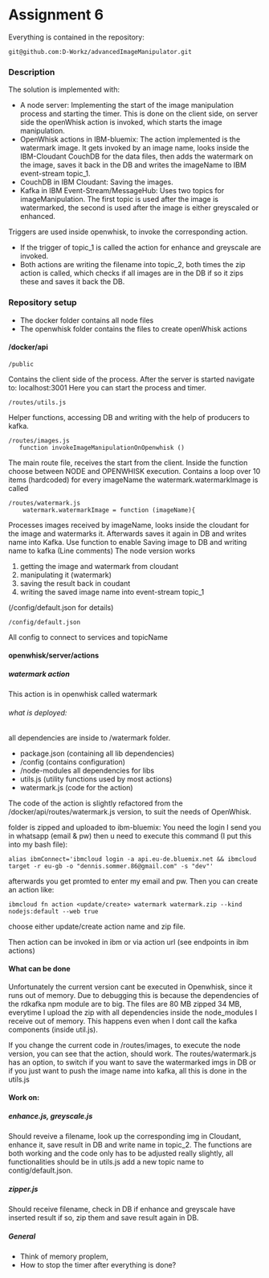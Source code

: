 # Assignment 6

Everything is contained in the repository: 
```
git@github.com:D-Workz/advancedImageManipulator.git
```
### Description

The solution is implemented with:
 * A node server: Implementing the start of the image manipulation process and starting the timer. This is done on the client side, on server side the openWhisk action is invoked, which starts the image manipulation.
 * OpenWhisk actions in IBM-bluemix: The action implemented is the watermark image. It gets invoked by an image name, looks inside the IBM-Cloudant CouchDB for the data files, then adds the watermark on the image, saves it back in the DB and writes the imageName to IBM event-stream topic_1.
 * CouchDB in IBM Cloudant: Saving the images.
 * Kafka in IBM Event-Stream/MessageHub: Uses two topics for imageManipulation. The first topic is used after the image is watermarked, the second is used after the image is either greyscaled or enhanced.

Triggers are used inside openwhisk, to invoke the corresponding action. 
* If the trigger of topic_1 is called the action for enhance and greyscale are invoked. 
* Both actions are writing the filename into topic_2, both times the zip action is called, which checks if all images are in the DB if so it zips these and saves it back the DB. 

### Repository setup
* The docker folder contains all node files
* The openwhisk folder contains the files to create openWhisk actions

#### /docker/api

```
/public
```

Contains the client side of the process. After the server is started navigate to: localhost:3001
Here you can start the process and timer.
```
/routes/utils.js
```
Helper functions, accessing DB and writing with the help of producers to kafka.

```
/routes/images.js
   function invokeImageManipulationOnOpenwhisk ()
```
The main route file, receives the start from the client. 
Inside the function choose between NODE and OPENWHISK execution.
Contains a loop over 10 items (hardcoded) for every imageName the watermark.watermarkImage is called
```
/routes/watermark.js
    watermark.watermarkImage = function (imageName){
```
Processes images received by imageName, looks inside the cloudant for the image and watermarks it. Afterwards saves it again in DB and writes name into Kafka.
Use function to enable Saving image to DB and writing name to kafka (Line comments)
The node version works
1. getting the image and watermark from cloudant
2. manipulating it (watermark)
3. saving the result back in coudant 
4. writing the saved image name into event-stream topic_1 

(/config/default.json for details)
```
/config/default.json
```
All config to connect to services and topicName

#### openwhisk/server/actions

##### watermark action 
This action is in openwhisk called watermark

###### what is deployed:
all dependencies are inside to /watermark folder. 
* package.json (containing all lib dependencies)
* /config (contains configuration)
* /node-modules all dependencies for libs
* utils.js (utility functions used by most actions) 
* watermark.js (code for the action)

The code of the action is slightly refactored from the /docker/api/routes/watermark.js version, to suit the needs of OpenWhisk. 

folder is zipped and uploaded to ibm-bluemix:
You need the login I send you in whatsapp (email & pw) 
then u need to execute this command (I put this into my bash file): 
```
alias ibmConnect='ibmcloud login -a api.eu-de.bluemix.net && ibmcloud target -r eu-gb -o "dennis.sommer.86@gmail.com" -s "dev"'
```
afterwards you get promted to enter my email and pw.
Then you can create an action like:
```
ibmcloud fn action <update/create> watermark watermark.zip --kind nodejs:default --web true
```
choose either update/create action name and zip file. 

Then action can be invoked in ibm or via action url (see endpoints in ibm actions)


#### What can be done

Unfortunately the current version cant be executed in Openwhisk, since it runs out of memory. Due to debugging this is because the dependencies of the rdkafka npm module are to big. The files are 80 MB zipped 34 MB, everytime I upload the zip with all dependencies inside the node_modules I receive out of memory. This happens even when I dont call the kafka components (inside util.js). 

If you change the current code in /routes/images, to execute the node version, you can see that the action, should work. The routes/watermark.js has an option, to switch if you want to save the watermarked imgs in DB or if you just want to push the image name into kafka, all this is done in the utils.js

#### Work on:
##### enhance.js, greyscale.js
Should reveive a filename, look up the corresponding img in Cloudant, enhance it, save result in DB and write name in topic_2. 
The functions are both working and the code only has to be adjusted really slightly, all functionalities should be in utils.js add a new topic name to contig/default.json. 

##### zipper.js
Should receive filename, check in DB if enhance and greyscale have inserted result if so, zip them and save result again in DB. 

##### General 
* Think of memory proplem, 
* How to stop the timer after everything is done? 

